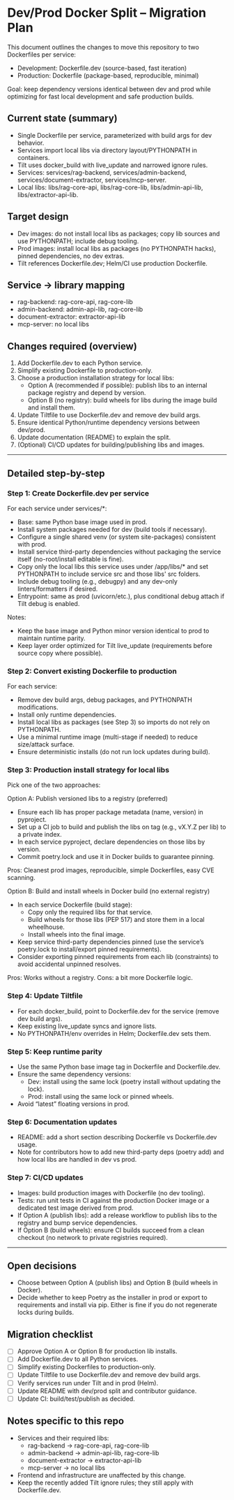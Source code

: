 # Dev/Prod Docker Split – Migration Plan

This document outlines the changes to move this repository to two Dockerfiles per service:

- Development: Dockerfile.dev (source-based, fast iteration)
- Production: Dockerfile (package-based, reproducible, minimal)

Goal: keep dependency versions identical between dev and prod while optimizing for fast local development and safe production builds.

## Current state (summary)

- Single Dockerfile per service, parameterized with build args for dev behavior.
- Services import local libs via directory layout/PYTHONPATH in containers.
- Tilt uses docker_build with live_update and narrowed ignore rules.
- Services: services/rag-backend, services/admin-backend, services/document-extractor, services/mcp-server.
- Local libs: libs/rag-core-api, libs/rag-core-lib, libs/admin-api-lib, libs/extractor-api-lib.

## Target design

- Dev images: do not install local libs as packages; copy lib sources and use PYTHONPATH; include debug tooling.
- Prod images: install local libs as packages (no PYTHONPATH hacks), pinned dependencies, no dev extras.
- Tilt references Dockerfile.dev; Helm/CI use production Dockerfile.

## Service → library mapping

- rag-backend: rag-core-api, rag-core-lib
- admin-backend: admin-api-lib, rag-core-lib
- document-extractor: extractor-api-lib
- mcp-server: no local libs

## Changes required (overview)

1. Add Dockerfile.dev to each Python service.
2. Simplify existing Dockerfile to production-only.
3. Choose a production installation strategy for local libs:
   - Option A (recommended if possible): publish libs to an internal package registry and depend by version.
   - Option B (no registry): build wheels for libs during the image build and install them.
4. Update Tiltfile to use Dockerfile.dev and remove dev build args.
5. Ensure identical Python/runtime dependency versions between dev/prod.
6. Update documentation (README) to explain the split.
7. (Optional) CI/CD updates for building/publishing libs and images.

---

## Detailed step-by-step

### Step 1: Create Dockerfile.dev per service

For each service under services/*:

- Base: same Python base image used in prod.
- Install system packages needed for dev (build tools if necessary).
- Configure a single shared venv (or system site-packages) consistent with prod.
- Install service third-party dependencies without packaging the service itself (no-root/install editable is fine).
- Copy only the local libs this service uses under /app/libs/* and set PYTHONPATH to include service src and those libs' src folders.
- Include debug tooling (e.g., debugpy) and any dev-only linters/formatters if desired.
- Entrypoint: same as prod (uvicorn/etc.), plus conditional debug attach if Tilt debug is enabled.

Notes:

- Keep the base image and Python minor version identical to prod to maintain runtime parity.
- Keep layer order optimized for Tilt live_update (requirements before source copy where possible).

### Step 2: Convert existing Dockerfile to production

For each service:

- Remove dev build args, debug packages, and PYTHONPATH modifications.
- Install only runtime dependencies.
- Install local libs as packages (see Step 3) so imports do not rely on PYTHONPATH.
- Use a minimal runtime image (multi-stage if needed) to reduce size/attack surface.
- Ensure deterministic installs (do not run lock updates during build).

### Step 3: Production install strategy for local libs

Pick one of the two approaches:

Option A: Publish versioned libs to a registry (preferred)

- Ensure each lib has proper package metadata (name, version) in pyproject.
- Set up a CI job to build and publish the libs on tag (e.g., vX.Y.Z per lib) to a private index.
- In each service pyproject, declare dependencies on those libs by version.
- Commit poetry.lock and use it in Docker builds to guarantee pinning.

Pros: Cleanest prod images, reproducible, simple Dockerfiles, easy CVE scanning.

Option B: Build and install wheels in Docker build (no external registry)

- In each service Dockerfile (build stage):
  - Copy only the required libs for that service.
  - Build wheels for those libs (PEP 517) and store them in a local wheelhouse.
  - Install wheels into the final image.
- Keep service third-party dependencies pinned (use the service’s poetry.lock to install/export pinned requirements).
- Consider exporting pinned requirements from each lib (constraints) to avoid accidental unpinned resolves.

Pros: Works without a registry. Cons: a bit more Dockerfile logic.

### Step 4: Update Tiltfile

- For each docker_build, point to Dockerfile.dev for the service (remove dev build args).
- Keep existing live_update syncs and ignore lists.
- No PYTHONPATH/env overrides in Helm; Dockerfile.dev sets them.

### Step 5: Keep runtime parity

- Use the same Python base image tag in Dockerfile and Dockerfile.dev.
- Ensure the same dependency versions:
  - Dev: install using the same lock (poetry install without updating the lock).
  - Prod: install using the same lock or pinned wheels.
- Avoid “latest” floating versions in prod.

### Step 6: Documentation updates

- README: add a short section describing Dockerfile vs Dockerfile.dev usage.
- Note for contributors how to add new third-party deps (poetry add) and how local libs are handled in dev vs prod.

### Step 7: CI/CD updates

- Images: build production images with Dockerfile (no dev tooling).
- Tests: run unit tests in CI against the production Docker image or a dedicated test image derived from prod.
- If Option A (publish libs): add a release workflow to publish libs to the registry and bump service dependencies.
- If Option B (build wheels): ensure CI builds succeed from a clean checkout (no network to private registries required).

---

## Open decisions

- Choose between Option A (publish libs) and Option B (build wheels in Docker).
- Decide whether to keep Poetry as the installer in prod or export to requirements and install via pip. Either is fine if you do not regenerate locks during builds.

## Migration checklist

- [ ] Approve Option A or Option B for production lib installs.
- [ ] Add Dockerfile.dev to all Python services.
- [ ] Simplify existing Dockerfiles to production-only.
- [ ] Update Tiltfile to use Dockerfile.dev and remove dev build args.
- [ ] Verify services run under Tilt and in prod (Helm).
- [ ] Update README with dev/prod split and contributor guidance.
- [ ] Update CI: build/test/publish as decided.

## Notes specific to this repo

- Services and their required libs:
  - rag-backend → rag-core-api, rag-core-lib
  - admin-backend → admin-api-lib, rag-core-lib
  - document-extractor → extractor-api-lib
  - mcp-server → no local libs
- Frontend and infrastructure are unaffected by this change.
- Keep the recently added Tilt ignore rules; they still apply with Dockerfile.dev.
